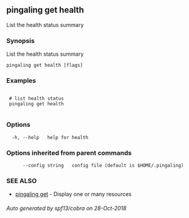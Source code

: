 ## pingaling get health

List the health status summary

### Synopsis

List the health status summary

```
pingaling get health [flags]
```

### Examples

```

 # list health status
 pingaling get health
	
```

### Options

```
  -h, --help   help for health
```

### Options inherited from parent commands

```
      --config string   config file (default is $HOME/.pingaling)
```

### SEE ALSO

* [pingaling get](pingaling_get.md)	 - Display one or many resources

###### Auto generated by spf13/cobra on 28-Oct-2018
